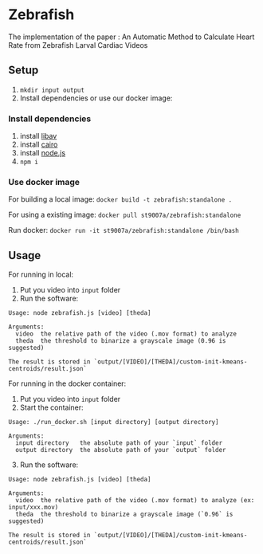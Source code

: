 # Zebrafish

The implementation of the paper : An Automatic Method to Calculate Heart Rate from Zebrafish Larval Cardiac Videos

## Setup

1. `mkdir input output`
2. Install dependencies or use our docker image:

### Install dependencies

1. install [libav](https://www.libav.org/)
2. install [cairo](https://www.cairographics.org/)
3. install [node.js](https://nodejs.org/)
4. `npm i`

### Use docker image

For building a local image:
`docker build -t zebrafish:standalone .`

For using a existing image:
`docker pull st9007a/zebrafish:standalone`

Run docker:
`docker run -it st9007a/zebrafish:standalone /bin/bash`

## Usage

For running in local:

1. Put you video into `input` folder
2. Run the software:

```
Usage: node zebrafish.js [video] [theda]

Arguments:
  video  the relative path of the video (.mov format) to analyze
  theda  the threshold to binarize a grayscale image (0.96 is suggested)

The result is stored in `output/[VIDEO]/[THEDA]/custom-init-kmeans-centroids/result.json`
```

For running in the docker container:

1. Put you video into `input` folder
2. Start the container:

```
Usage: ./run_docker.sh [input directory] [output directory]

Arguments:
  input directory   the absolute path of your `input` folder
  output directory  the absolute path of your `output` folder
```

3. Run the software:
```
Usage: node zebrafish.js [video] [theda]

Arguments:
  video  the relative path of the video (.mov format) to analyze (ex: input/xxx.mov)
  theda  the threshold to binarize a grayscale image (`0.96` is suggested)

The result is stored in `output/[VIDEO]/[THEDA]/custom-init-kmeans-centroids/result.json`
```
